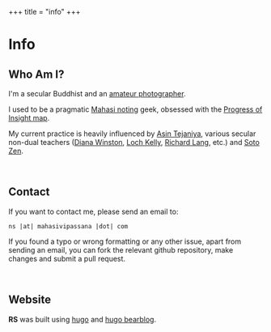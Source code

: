 +++
title = "info"
+++

# Info

## Who Am I?

I'm a secular Buddhist and an [amateur photographer](https://vlzetko.com).

I used to be a pragmatic [Mahasi noting](https://mahasivipassana.com) geek, obsessed with the [Progress of Insight map](https://mahasivipassana.com/the-progress-of-insight-map/). 

My current practice is heavily influenced by [Asin Tejaniya](https://ashintejaniya.org/), various secular non-dual teachers ([Diana Winston](https://dianawinston.com), [Loch Kelly](https://lochkelly.org), [Richard Lang](https://www.headless.org/contact/richard-lang.htm), etc.) and [Soto Zen](https://www.sotozen.com/eng).

&nbsp;
## Contact

If you want to contact me, please send an email to: 

``ns |at| mahasivipassana |dot| com`` 


If you found a typo or wrong formatting or any other issue, apart from sending an email, you can fork the relevant github repository, make changes and submit a pull request.

&nbsp;
## Website

**RS** was built using [hugo](https://gohugo.io/) and  [hugo bearblog](https://github.com/janraasch/hugo-bearblog).
